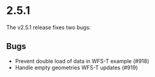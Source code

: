 # 2.5.1

The v2.5.1 release fixes two bugs:

## Bugs

 * Prevent double load of data in WFS-T example (#918)
 * Handle empty geometries WFS-T updates (#919)
